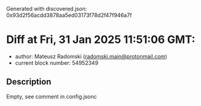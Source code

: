Generated with discovered.json: 0x93d2f56acdd3878aa5ed03173f78d2f47f946a7f

# Diff at Fri, 31 Jan 2025 11:51:06 GMT:

- author: Mateusz Radomski (<radomski.main@protonmail.com>)
- current block number: 54952349

## Description

Empty, see comment in config.jsonc
